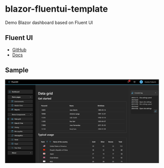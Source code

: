 # blazor-fluentui-template
Demo Blazor dashboard based on Fluent UI

## Fluent UI

- [GitHub](https://github.com/microsoft/fluentui-blazor)
- [Docs](https://www.fluentui-blazor.net/)

## Sample

![sample](sample.png)



